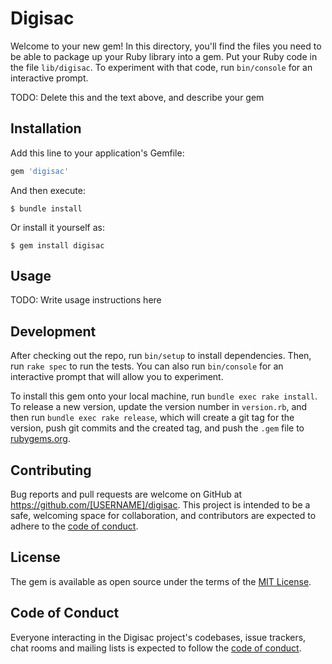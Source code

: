 # Digisac

Welcome to your new gem! In this directory, you'll find the files you need to be able to package up your Ruby library into a gem. Put your Ruby code in the file `lib/digisac`. To experiment with that code, run `bin/console` for an interactive prompt.

TODO: Delete this and the text above, and describe your gem

## Installation

Add this line to your application's Gemfile:

```ruby
gem 'digisac'
```

And then execute:

    $ bundle install

Or install it yourself as:

    $ gem install digisac

## Usage

TODO: Write usage instructions here

## Development

After checking out the repo, run `bin/setup` to install dependencies. Then, run `rake spec` to run the tests. You can also run `bin/console` for an interactive prompt that will allow you to experiment.

To install this gem onto your local machine, run `bundle exec rake install`. To release a new version, update the version number in `version.rb`, and then run `bundle exec rake release`, which will create a git tag for the version, push git commits and the created tag, and push the `.gem` file to [rubygems.org](https://rubygems.org).

## Contributing

Bug reports and pull requests are welcome on GitHub at https://github.com/[USERNAME]/digisac. This project is intended to be a safe, welcoming space for collaboration, and contributors are expected to adhere to the [code of conduct](https://github.com/[USERNAME]/digisac/blob/master/CODE_OF_CONDUCT.md).

## License

The gem is available as open source under the terms of the [MIT License](https://opensource.org/licenses/MIT).

## Code of Conduct

Everyone interacting in the Digisac project's codebases, issue trackers, chat rooms and mailing lists is expected to follow the [code of conduct](https://github.com/[USERNAME]/digisac/blob/master/CODE_OF_CONDUCT.md).
